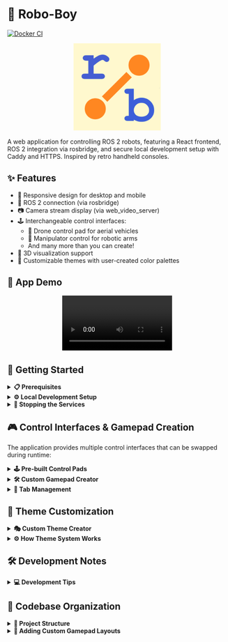 # 🤖 Robo-Boy

[![Docker CI](https://github.com/tessel-la/robo-boy/actions/workflows/docker-ci.yml/badge.svg)](https://github.com/tessel-la/robo-boy/actions/workflows/docker-ci.yml)

<p align="center">
  <img src="images/logo.png" alt="Robo-Boy Logo" width="200">
</p>

A web application for controlling ROS 2 robots, featuring a React frontend, ROS 2 integration via rosbridge, and secure local development setup with Caddy and HTTPS. Inspired by retro handheld consoles.

## ✨ Features

*   📱 Responsive design for desktop and mobile
*   🔗 ROS 2 connection (via rosbridge)
*   📷 Camera stream display (via web_video_server)
*   🕹️ Interchangeable control interfaces:
    * 🚁 Drone control pad for aerial vehicles
    * 🦾 Manipulator control for robotic arms
    * And many more than you can create! 
*   🧊 3D visualization support 
*   🎨 Customizable themes with user-created color palettes

## 🎥 App Demo
<div align="center">
  <video src="https://github.com/user-attachments/assets/36b90514-79a6-42c4-9a92-b5231c9d16f3" width="50%" controls></video>
</div>

## 🚀 Getting Started

<details>
<summary><strong>📋 Prerequisites</strong></summary>

*   [Docker](https://docs.docker.com/get-docker/) and [Docker Compose](https://docs.docker.com/compose/install/) installed.
*   [mkcert](https://github.com/FiloSottile/mkcert#installation) for local HTTPS setup.
</details>

<details>
<summary><strong>⚙️ Local Development Setup</strong></summary>

1.  **Clone the Repository:**
    ```bash
    git clone git@github.com:tessel-la/robo-boy.git
    cd robo-boy 
    ```

2.  **Setup Local HTTPS with mkcert:**
    *   **Install mkcert's CA:** Run this once per machine to make browsers trust local certificates.
        ```bash
        mkcert -install 
        ```
        *(You might need `sudo` or administrator privileges)*
    *   **Create Certificates Directory:**
        ```bash
        mkdir certs
        ```
    *   **Generate Certificate:** Replace `YOUR_HOST_IP` with your computer's actual local network IP address (e.g., `192.168.1.67`). This certificate will be valid for `localhost` and your IP.
        ```bash
        mkcert -key-file certs/local-key.pem -cert-file certs/local-cert.pem localhost 127.0.0.1 ::1 YOUR_HOST_IP
        ```

3.  **Build and Run Services:** This command builds the Docker images (if they don't exist or need updating) and starts the `app` (React Vite dev server), `ros-stack` (rosbridge, web_video_server), and `caddy` (reverse proxy) containers.
    ```bash
    docker compose up -d --build
    ```

4.  **Access the Application:**
    *   On your development machine: `https://localhost`
    *   From another device on the same network (e.g., mobile): `https://YOUR_HOST_IP` (using the same IP you used for `mkcert`)
</details>

<details>
<summary><strong>🛑 Stopping the Services</strong></summary>

```bash
# Stop and remove containers
docker compose down

# Stop, remove containers, AND remove Caddy's data volumes (useful for a clean restart)
docker compose down -v 
```
</details>

## 🎮 Control Interfaces & Gamepad Creation

The application provides multiple control interfaces that can be swapped during runtime:

<details>
<summary><strong>🕹️ Pre-built Control Pads</strong></summary>

#### Drone Control Pad
Specialized control interface for aerial vehicles. For testing, use in conjunction with [aerial-sim](https://github.com/tessel-la/aerial-sim) repository.

#### Manipulator Control
Interface for controlling robotic arms with precise joint movements. For testing, use in conjunction with [manipulator-sim](https://github.com/tessel-la/manipulator-sim) repository.

#### Standard, GameBoy & Voice Layouts
Additional pre-built interfaces including standard dual-joystick, retro GameBoy-style controls, and voice command interface.
</details>

<details>
<summary><strong>🛠️ Custom Gamepad Creator</strong></summary>

**Create your own control interfaces directly in the app!** The Custom Gamepad Creator allows you to design personalized control layouts using a drag-and-drop interface.

**Features:**
- **Component Library**: Choose from joysticks, buttons, D-pads, toggles, and sliders
- **Grid-based Design**: Drag and drop components on a customizable grid
- **Real-time Preview**: Test your gamepad while designing
- **ROS Integration**: Configure each component to publish to specific ROS topics
- **Save & Share**: Store layouts locally and export/import via JSON files

**Getting Started:**
1. Click the "+" button in the control panel tabs
2. Select "Create Custom Gamepad" 
3. Drag components from the palette to design your layout
4. Configure each component's ROS topic and behavior
5. Save your custom gamepad for future use

Perfect for creating specialized control interfaces tailored to your specific robot's needs!
</details>

<details>
<summary><strong>📑 Tab Management</strong></summary>

You can open multiple control panels and switch between them with tabs. Mix and match pre-built pads with your custom creations for maximum flexibility.
</details>

## 🎨 Theme Customization

<details>
<summary><strong>🎭 Custom Theme Creator</strong></summary>

<div align="center">
  <video src="https://github.com/user-attachments/assets/3f28cc2b-b9e9-46fa-b36c-69324dec5664" width="30%" controls></video>
</div>

The application supports multiple themes, including user-created custom themes. Themes define the color palette for the UI elements.

1.  **Access Theme Menu:** Click the theme icon button (usually in the bottom-right corner). This opens a popup menu displaying available themes (default and custom).
2.  **Create New Theme:** Click the "Create New Theme..." button in the popup. This opens the Theme Creator modal.
3.  **Define Theme:**
    *   Enter a unique **Name** for your theme.
    *   Select the base **Colors** (Primary, Secondary, Background) using the color pickers. Optional colors (Text, Border, etc.) can also be set.
    *   Choose an **Icon** to represent your theme in the selector menu.
    *   Click **Save Theme**.
4.  **Editing/Deleting:** Custom themes will have Edit (pencil) and Delete (trash) icons next to them in the theme selector popup. Clicking Edit opens the Theme Creator pre-filled with that theme's settings. Clicking Delete prompts for confirmation before removing the theme.
</details>

<details>
<summary><strong>⚙️ How Theme System Works</strong></summary>

*   Default themes (`light`, `dark`, `solarized`) have their CSS variables defined directly in `src/index.css` using `[data-theme="themename"]` selectors.
*   Custom themes are stored in the browser's `localStorage`.
*   When a custom theme is selected, JavaScript dynamically generates a `<style>` tag containing CSS variable overrides based on the saved colors and injects it into the document head. The `<body>` element also gets a `data-theme="custom-theme-id"` attribute.
*   UI components should primarily use the defined CSS variables (e.g., `var(--primary-color)`, `var(--background-color)`) for styling to ensure they adapt correctly to the selected theme.
</details>

## 🛠️ Development Notes

<details>
<summary><strong>💻 Development Tips</strong></summary>

*   Changes to frontend code (in `/src`) should trigger hot-reloading in the browser.
*   If you modify `Dockerfile`, `docker-compose.yml`, or `Caddyfile`, you'll need to rebuild and restart the services (`docker compose up -d --build --force-recreate`).
*   Caddy logs can be viewed with `docker compose logs caddy`.
*   ROS stack logs can be viewed with `docker compose logs ros-stack`.
</details>

## 🧩 Codebase Organization

<details>
<summary><strong>📁 Project Structure</strong></summary>

The codebase follows a component-based architecture:

- `/src/components` - Main UI components and layouts
  - Core UI components: `MainControlView`, `Navbar`, `SettingsPopup`, etc.
  - `/gamepads` - Pre-built gamepad control interfaces
    - `/standard` - Standard dual joystick layout
    - `/gameboy` - GameBoy-style control layout  
    - `/voice` - Voice control interface
    - `/drone` - Drone control interface
    - `/manipulator` - Robotic arm control interface
    - `/custom` - Custom gamepad wrapper component
  - `/visualizers` - 3D visualization components
    - `PointCloudViz.tsx` - Point cloud visualization
    - `UrdfViz.tsx` - URDF model visualization
    - `CameraInfoViz.tsx` - Camera information display
- `/src/features` - Feature-specific code organized by functionality
  - `/theme` - Theme system with custom color palette creation
  - `/customGamepad` - **Custom Gamepad Creator System**
    - `types.ts` - TypeScript interfaces and component definitions
    - `defaultLayouts.ts` - Pre-built layouts and component library
    - `gamepadStorage.ts` - Local storage management for custom layouts
    - `/components` - Custom gamepad editor and component implementations
      - `GamepadEditor.tsx` - Main drag-and-drop editor interface
      - `CustomGamepadLayout.tsx` - Runtime layout renderer
      - `GamepadComponent.tsx` - Generic component wrapper
      - `JoystickComponent.tsx`, `ButtonComponent.tsx`, `DPadComponent.tsx`
      - `ToggleComponent.tsx`, `SliderComponent.tsx` - Input components
      - Various UI components for editor functionality
- `/src/hooks` - Custom React hooks including ROS connection and visualization
- `/src/utils` - Utility functions and helpers
- `/src/types` - TypeScript type definitions
</details>

<details>
<summary><strong>🎨 Adding Custom Gamepad Layouts</strong></summary>

#### 🎨 For End Users (In-App Creator)
Use the built-in Custom Gamepad Creator accessible through the "+" button in control panel tabs. **No coding required!**
- Drag-and-drop interface with pre-built components
- Perfect for most use cases and quick prototyping
- Supports joysticks, buttons, D-pads, toggles, and sliders
- Real-time preview and easy ROS topic configuration

#### 💻 For Developers (Code-Based Implementation)
**When the in-app system isn't enough** for your specific needs, you can implement custom gamepads via code:

- **Advanced Components**: Create custom component types not available in the drag-and-drop editor
- **Complex Logic**: Implement sophisticated control algorithms and state management
- **Performance Optimization**: Fine-tune for high-frequency or specialized operations
- **Custom ROS Integration**: Support for complex message types, actions, and services

**Implementation Paths:**
- **Hardcoded Layouts**: Create traditional gamepad components in `/src/components/gamepads`
- **Extend Custom System**: Add new component types to the custom gamepad library
- **Comprehensive Guide**: See the detailed README in `/src/features/customGamepad` for:
  - Architecture overview and component system
  - Adding new component types to the library
  - Extending ROS message support
  - Storage format and data structures
</details>
